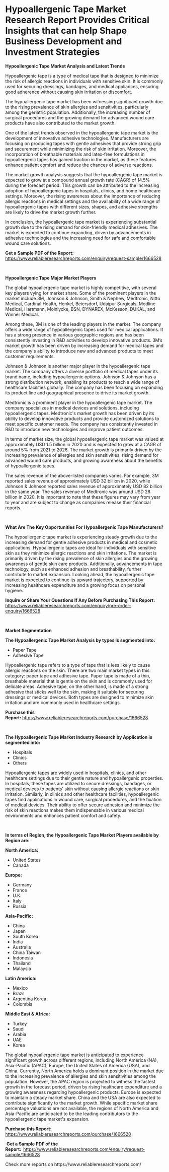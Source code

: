 <p><h1>Hypoallergenic Tape Market Research Report Provides Critical Insights that can help Shape Business Development and Investment Strategies</h1></p><p><strong>Hypoallergenic Tape Market Analysis and Latest Trends</strong></p>
<p><p>Hypoallergenic tape is a type of medical tape that is designed to minimize the risk of allergic reactions in individuals with sensitive skin. It is commonly used for securing dressings, bandages, and medical appliances, ensuring good adherence without causing skin irritation or discomfort.</p><p>The hypoallergenic tape market has been witnessing significant growth due to the rising prevalence of skin allergies and sensitivities, particularly among the geriatric population. Additionally, the increasing number of surgical procedures and the growing demand for advanced wound care products have also contributed to the market growth.</p><p>One of the latest trends observed in the hypoallergenic tape market is the development of innovative adhesive technologies. Manufacturers are focusing on producing tapes with gentle adhesives that provide strong grip and securement while minimizing the risk of skin irritation. Moreover, the incorporation of breathable materials and latex-free formulations in hypoallergenic tapes has gained traction in the market, as these features enhance patient comfort and reduce the chances of adverse reactions.</p><p>The market growth analysis suggests that the hypoallergenic tape market is expected to grow at a compound annual growth rate (CAGR) of 14.5% during the forecast period. This growth can be attributed to the increasing adoption of hypoallergenic tapes in hospitals, clinics, and home healthcare settings. Moreover, the rising awareness about the importance of reducing allergic reactions in medical settings and the availability of a wide range of hypoallergenic tapes with different sizes, shapes, and adhesive strengths are likely to drive the market growth further.</p><p>In conclusion, the hypoallergenic tape market is experiencing substantial growth due to the rising demand for skin-friendly medical adhesives. The market is expected to continue expanding, driven by advancements in adhesive technologies and the increasing need for safe and comfortable wound care solutions.</p></p>
<p><strong>Get a Sample PDF of the Report:&nbsp;</strong> <a href="https://www.reliableresearchreports.com/enquiry/request-sample/1666528">https://www.reliableresearchreports.com/enquiry/request-sample/1666528</a></p>
<p>&nbsp;</p>
<p><strong>Hypoallergenic Tape Major Market Players</strong></p>
<p><p>The global hypoallergenic tape market is highly competitive, with several key players vying for market share. Some of the prominent players in the market include 3M, Johnson & Johnson, Smith & Nephew, Medtronic, Nitto Medical, Cardinal Health, Henkel, Beiersdorf, Udaipur Surgicals, Medline Medical, Hartmann, Molnlycke, BSN, DYNAREX, McKesson, DUKAL, and Winner Medical.</p><p>Among these, 3M is one of the leading players in the market. The company offers a wide range of hypoallergenic tapes used for medical applications. It has a strong presence in various geographic regions and has been consistently investing in R&D activities to develop innovative products. 3M’s market growth has been driven by increasing demand for medical tapes and the company's ability to introduce new and advanced products to meet customer requirements.</p><p>Johnson & Johnson is another major player in the hypoallergenic tape market. The company offers a diverse portfolio of medical tapes under its brand name, including hypoallergenic options. Johnson & Johnson has a strong distribution network, enabling its products to reach a wide range of healthcare facilities globally. The company has been focusing on expanding its product line and geographical presence to drive its market growth.</p><p>Medtronic is a prominent player in the hypoallergenic tape market. The company specializes in medical devices and solutions, including hypoallergenic tapes. Medtronic's market growth has been driven by its ability to develop innovative products and provide customized solutions to meet specific customer needs. The company has consistently invested in R&D to introduce new technologies and improve patient outcomes.</p><p>In terms of market size, the global hypoallergenic tape market was valued at approximately USD 1.5 billion in 2020 and is expected to grow at a CAGR of around 5% from 2021 to 2026. The market growth is primarily driven by the increasing prevalence of allergies and skin sensitivities, rising demand for advanced wound care products, and growing awareness about the benefits of hypoallergenic tapes.</p><p>The sales revenue of the above-listed companies varies. For example, 3M reported sales revenue of approximately USD 32 billion in 2020, while Johnson & Johnson reported sales revenue of approximately USD 82 billion in the same year. The sales revenue of Medtronic was around USD 28 billion in 2020. It is important to note that these figures may vary from year to year and are subject to change as companies release their financial reports.</p></p>
<p>&nbsp;</p>
<p><strong>What Are The Key Opportunities For Hypoallergenic Tape Manufacturers?</strong></p>
<p><p>The hypoallergenic tape market is experiencing steady growth due to the increasing demand for gentle adhesive products in medical and cosmetic applications. Hypoallergenic tapes are ideal for individuals with sensitive skin as they minimize allergic reactions and skin irritations. The market is primarily driven by the rising prevalence of skin allergies and the growing awareness of gentle skin care products. Additionally, advancements in tape technology, such as enhanced adhesion and breathability, further contribute to market expansion. Looking ahead, the hypoallergenic tape market is expected to continue its upward trajectory, supported by increasing healthcare expenditure and a growing focus on personal hygiene.</p></p>
<p><strong>Inquire or Share Your Questions If Any Before Purchasing This Report:</strong> <a href="https://www.reliableresearchreports.com/enquiry/pre-order-enquiry/1666528">https://www.reliableresearchreports.com/enquiry/pre-order-enquiry/1666528</a></p>
<p>&nbsp;</p>
<p><strong>Market Segmentation</strong></p>
<p><strong>The Hypoallergenic Tape Market Analysis by types is segmented into:</strong></p>
<p><ul><li>Paper Tape</li><li>Adhesive Tape</li></ul></p>
<p><p>Hypoallergenic tape refers to a type of tape that is less likely to cause allergic reactions on the skin. There are two main market types in this category: paper tape and adhesive tape. Paper tape is made of a thin, breathable material that is gentle on the skin and is commonly used for delicate areas. Adhesive tape, on the other hand, is made of a strong adhesive that sticks well to the skin, making it suitable for securing dressings or medical devices. Both types are designed to minimize skin irritation and are commonly used in healthcare settings.</p></p>
<p><strong>Purchase this Report:&nbsp;</strong><a href="https://www.reliableresearchreports.com/purchase/1666528">https://www.reliableresearchreports.com/purchase/1666528</a></p>
<p>&nbsp;</p>
<p><strong>The Hypoallergenic Tape Market Industry Research by Application is segmented into:</strong></p>
<p><ul><li>Hospitals</li><li>Clinics</li><li>Others</li></ul></p>
<p><p>Hypoallergenic tapes are widely used in hospitals, clinics, and other healthcare settings due to their gentle nature and hypoallergenic properties. In hospitals, these tapes are utilized to secure dressings, bandages, or medical devices to patients' skin without causing allergic reactions or skin irritation. Similarly, in clinics and other healthcare facilities, hypoallergenic tapes find applications in wound care, surgical procedures, and the fixation of medical devices. Their ability to offer secure adhesion and minimize the risk of skin reactions makes them indispensable in various medical environments and enhances patient comfort and safety.</p></p>
<p>&nbsp;</p>
<p><strong>In terms of Region, the Hypoallergenic Tape Market Players available by Region are:</strong></p>
<p>
    <p> <strong> North America: </strong>
        <ul>
            <li>United States</li>
            <li>Canada</li>
        </ul>
        </p> 
    <p> <strong> Europe: </strong>
        <ul>
            <li>Germany</li>
            <li>France</li>
            <li>U.K.</li>
            <li>Italy</li>
            <li>Russia</li>
        </ul>
        </p> 
    <p> <strong> Asia-Pacific: </strong>
        <ul>
            <li>China</li>
            <li>Japan</li>
            <li>South Korea</li>
            <li>India</li>
            <li>Australia</li>
            <li>China Taiwan</li>
            <li>Indonesia</li>
            <li>Thailand</li>
            <li>Malaysia</li>
        </ul>
        </p> 
    <p> <strong> Latin America: </strong>
        <ul>
            <li>Mexico</li>
            <li>Brazil</li>
            <li>Argentina Korea</li>
            <li>Colombia</li>
        </ul>
        </p> 
    <p> <strong> Middle East & Africa: </strong>
        <ul>
            <li>Turkey</li>
            <li>Saudi</li>
            <li>Arabia</li>
            <li>UAE</li>
            <li>Korea</li>
        </ul>
    </p>
    </p>
<p><p>The global hypoallergenic tape market is anticipated to experience significant growth across different regions, including North America (NA), Asia-Pacific (APAC), Europe, the United States of America (USA), and China. Currently, North America holds a dominant position in the market due to the increasing prevalence of allergies and skin sensitivities among the population. However, the APAC region is projected to witness the fastest growth in the forecast period, driven by rising healthcare expenditure and a growing awareness regarding hypoallergenic products. Europe is expected to maintain a steady market share. China and the USA are also expected to contribute significantly to the market growth. While specific market share percentage valuations are not available, the regions of North America and Asia-Pacific are anticipated to be the leading contributors to the hypoallergenic tape market's expansion.</p></p>
<p><strong>Purchase this Report: </strong><a href="https://www.reliableresearchreports.com/purchase/1666528">https://www.reliableresearchreports.com/purchase/1666528</a></p>
<p>&nbsp;<strong>Get a Sample PDF of the Report:&nbsp;&nbsp;</strong><a href="https://www.reliableresearchreports.com/enquiry/request-sample/1666528">https://www.reliableresearchreports.com/enquiry/request-sample/1666528</a></p>
<p><strong></strong></p>
<p>Check more reports on https://www.reliableresearchreports.com/</p>